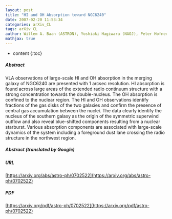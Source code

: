 ```yaml
---
layout: post
title: "HI and OH Absorption toward NGC6240"
date: 2007-02-20 11:53:34
categories: arXiv_CL
tags: arXiv_CL
author: Willem A. Baan (ASTRON), Yoshiaki Hagiwara (NAOJ), Peter Hofner (NMT)
mathjax: true
---
```


* content
{:toc}

##### Abstract
VLA observations of large-scale HI and OH absorption in the merging galaxy of NGC6240 are presented with 1 arcsec resolution. HI absorption is found across large areas of the extended radio continuum structure with a strong concentration towards the double-nucleus. The OH absorption is confined to the nuclear region. The HI and OH observations identify fractions of the gas disks of the two galaxies and confirm the presence of central gas accumulation between the nuclei. The data clearly identify the nucleus of the southern galaxy as the origin of the symmetric superwind outflow and also reveal blue-shifted components resulting from a nuclear starburst. Various absorption components are associated with large-scale dynamics of the system including a foreground dust lane crossing the radio structure in the northwest region.

##### Abstract (translated by Google)


##### URL
[https://arxiv.org/abs/astro-ph/0702522](https://arxiv.org/abs/astro-ph/0702522)

##### PDF
[https://arxiv.org/pdf/astro-ph/0702522](https://arxiv.org/pdf/astro-ph/0702522)

